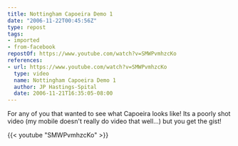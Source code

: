 ```yaml
---
title: Nottingham Capoeira Demo 1
date: "2006-11-22T00:45:56Z"
type: repost
tags:
- imported
- from-facebook
repostOf: https://www.youtube.com/watch?v=SMWPvmhzcKo
references:
- url: https://www.youtube.com/watch?v=SMWPvmhzcKo
  type: video
  name: Nottingham Capoeira Demo 1
  author: JP Hastings-Spital
  date: 2006-11-21T16:35:05-08:00
---
```

For any of you that wanted to see what Capoeira looks like! Its a poorly shot video (my mobile doesn't really do video that well...) but you get the gist!

{{< youtube "SMWPvmhzcKo" >}}
